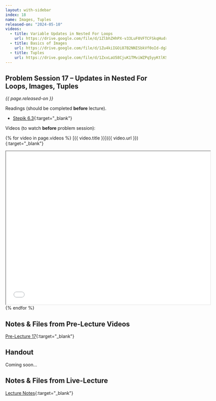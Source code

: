 ```yaml
---
layout: with-sidebar
index: 18
name: Images, Tuples
released-on: "2024-05-10"
videos:
  - title: Variable Updates in Nested For Loops
    url: https://drive.google.com/file/d/1ZlbhZHhPX-v33LuF0VFTCFSkqHudr_SB
  - title: Basics of Images
    url: https://drive.google.com/file/d/1Zu4kiIGOi87B2NNISbkVf0oId-dgXrXD
  - title: Tuples
    url: https://drive.google.com/file/d/1ZxxLaU58CjuK1TMviWZPq5yyKtlKSLqG
---
```


## Problem Session 17 – Updates in Nested For Loops, Images, Tuples

_{{ page.released-on }}_

Readings (should be completed **before** lecture). 
- [Stepik 6.3](https://stepik.org/lesson/567191/step/1?unit=561464){:target="_blank"}

Videos (to watch **before** problem session):

{% for video in page.videos %}
[{{ video.title }}]({{ video.url }}){:target="_blank"}

<iframe src="{{ video.url }}/preview" width="640" height="480" allow="autoplay"></iframe>
{% endfor %}

## Notes & Files from Pre-Lecture Videos

[Pre-Lecture 17](https://github.com/ucsd-cse8a-sp24/ucsd-cse8a-sp24.github.io/tree/main/_pre-lectures/lecture-17){:target="_blank"}

## Handout

Coming soon...

## Notes & Files from Live-Lecture

[Lecture Notes](https://drive.google.com/drive/folders/1349oXZXCFJPvmxJB9RuBr9ItDpMPlaJ8?usp=sharing){:target="_blank"}

